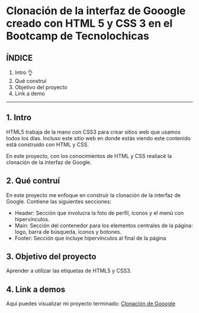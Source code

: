 # Clonación de la interfaz de Gooogle creado con HTML 5 y CSS 3 en el Bootcamp de Tecnolochicas


## ÍNDICE

1. Intro 👌
2. Qué construí
3. Objetivo del proyecto
4. Link a demo

****
## 1. Intro
HTML5 trabaja de la mano con CSS3 para crear sitios web que usamos todos los días. Incluso este sitio web en donde estás viendo este contenido está construido con HTML y CSS.

En este proyecto, con los conocimientos de HTML y CSS realiacé la clonación de la interfaz de Google.

## 2. Qué contruí
En este proyecto me enfoque en construir la clonación de la interfaz de Google.
Contiene las siguientes secciones:

* Header: Sección que involucra la foto de perfil, íconos y el menú con hipervínculos.
* Main: Sección del contenedor para los elementos centrales de la página: logo, barra de búsqueda, íconos y botones.
* Footer: Sección que incluye hipervínculos al final de la página

## 3. Objetivo del proyecto
Aprender a utilizar las etiquetas de HTML5 y CSS3.

## 4. Link a demos
Aquí puedes visualizar mi proyecto terminado: 
[Clonación de Gooogle](#)
